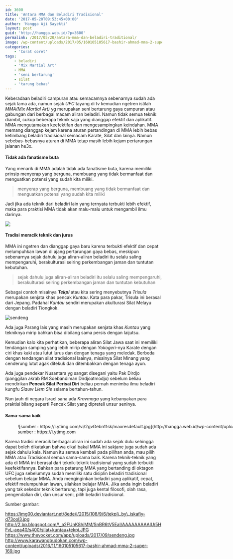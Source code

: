 ```yaml
---
id: 3600
title: 'Antara MMA dan Beladiri Tradisional'
date: '2017-05-20T09:53:45+00:00'
author: 'Hangga Aji Sayekti'
layout: post
guid: 'http://hangga.web.id/?p=3600'
permalink: /2017/05/20/antara-mma-dan-beladiri-traditional/
image: /wp-content/uploads/2017/05/160105105617-bashir-ahmad-mma-2-super-169-1024x576.jpg
categories:
    - 'Corat coret'
tags:
    - beladiri
    - 'Mix Martial Art'
    - MMA
    - 'seni bertarung'
    - silat
    - 'tarung bebas'
---
```


Keberadaan beladiri campuran atau semacamnya sebenarnya sudah ada sejak lama ada, namun sejak *UFC* tayang di tv kemudian ngetren istilah *MMA(Mix Martial Art)* yg merupakan seni bertarung gaya campuran atau gabungan dari berbagai macam aliran beladiri. Namun tidak semua teknik diambil, cukup beberapa teknik saja yang dianggap efektif dan aplikatif. MMA mengutamakan keefektifan dan mengesampingkan keindahan. MMA memang dianggap kejam karena aturan pertandingan di MMA lebih bebas ketimbang beladiri tradisional semacam Karate, Silat dan lainya. Namun sebebas-bebasnya aturan di MMA tetap masih lebih kejam pertarungan jalanan he3x.

#### Tidak ada fanatisme buta

Yang menarik di MMA adalah tidak ada fanatisme buta, karena memiliki prinsip menyerap yang berguna, membuang yang tidak bermanfaat dan menguatkan potensi yang sudah kita miliki.

> menyerap yang berguna, membuang yang tidak bermanfaat dan menguatkan potensi yang sudah kita miliki

Jadi jika ada teknik dari beladiri lain yang ternyata terbukti lebih efektif, maka para praktisi MMA tidak akan malu-malu untuk mengambil ilmu darinya.

![](http://hangga.web.id/wp-content/uploads/2017/05/549c3eb606eb0b93f726c757b93258e8-700x2511.jpg)

#### Tradisi meracik teknik dan jurus

MMA ini ngetren dan dianggap gaya baru karena terbukti efektif dan cepat melumpuhkan lawan di ajang pertarungan gaya bebas, meskipun sebenarnya sejak dahulu juga aliran-aliran beladiri itu selalu saling mempengaruhi, berakulturasi seiring perkembangan jaman dan tuntutan kebutuhan.

> sejak dahulu juga aliran-aliran beladiri itu selalu saling mempengaruhi, berakulturasi seiring perkembangan jaman dan tuntutan kebutuhan

Sebagai contoh misalnya ***Tekpi*** atau kita sering menyebutnya *Trisula* merupakan senjata khas pencak *Kuntau*. Kata para pakar, Trisula ini berasal dari Jepang. Padahal *Kuntau* sendiri merupakan akulturasi Silat Melayu dengan beladiri Tiongkok.

![sendeng](http://hangga.web.id/wp-content/uploads/2017/05/sendeng.jpg)

Ada juga Parang lais yang masih merupakan senjata khas *Kuntau* yang tekniknya mirip bahkan bisa dibilang sama persis dengan Iaijutsu.

Kemudian kalo kita perhatikan, beberapa aliran Silat Jawa saat ini memiliki tendangan samping yang lebih mirip dengan *Yokogeri*-nya Karate dengan ciri khas kaki atau lutut lurus dan dengan tenaga yang meledak. Berbeda dengan tendangan silat tradisional laainya, misalnya Silat Minang yang cenderung lutut agak ditekuk dan ditembakkan dengan tenaga ayun.

Ada juga pendekar Nusantara yg sangat disegani yaitu Pak Dirdjo (panggilan akrab RM Soebandiman Dirdjoatmodjo) sebelum beliau mendirikan **Pencak Silat Perisai Diri** beliau pernah menimba ilmu beladiri kungfu *Siauw Liem Sie* selama bertahun-tahun.

Nun jauh di negara Israel sana ada *Kravmaga* yang kebanyakan para praktisi bilang seperti Pencak Silat yang dipreteli unsur seninya.

#### Sama-sama baik

<figure aria-describedby="caption-attachment-3609" class="wp-caption aligncenter" id="attachment_3609" style="width: 1024px">![sumber : https://i.ytimg.com/vi/2gvGebn11sk/maxresdefault.jpg](http://hangga.web.id/wp-content/uploads/2017/05/maxresdefault.jpg)<figcaption class="wp-caption-text" id="caption-attachment-3609">sumber : https://i.ytimg.com</figcaption></figure>Karena tradisi meracik berbagai aliran ini sudah ada sejak dulu sehingga dapat boleh dikatakan bahwa cikal bakal MMA ini sakjane juga sudah ada sejak dahulu kala. Namun itu semua kembali pada pilihan anda, mau pilih MMA atau Tradisional semua sama-sama baik. Karena teknik-teknik yang ada di MMA ini berasal dari teknik-teknik tradisional yang sudah terbukti keefektifannya. Bahkan para petarung MMA yang bertanding di oktagon UFC juga sebelumnya sudah memiliki satu disiplin beladiri tradisional sebelum belajar MMA. Anda menginginkan beladiri yang aplikatif, cepat, efektif melumpuhkan lawan, silahkan belajar MMA. Jika anda ingin beladiri yang tak sekedar teknik bertarung, tapi juga kental filosofi, olah rasa, pengendalian diri, dan unsur seni, pilih beladiri tradisional.

Sumber gambar:

https://img00.deviantart.net/8ede/i/2015/108/9/6/tekpi\_by\_iskafiy-d73ool3.jpg  
http://2.bp.blogspot.com/\_a2FUnK8hjMM/SnBR6tV5EaI/AAAAAAAAAIU/5HFvL-aea40/s400/silat+kuntau+tekpi.JPG  
https://www.thevocket.com/app/uploads/2017/09/sendeng.jpg  
http://www.karawangbudokan.com/wp-content/uploads/2016/11/160105105617-bashir-ahmad-mma-2-super-169.jpg